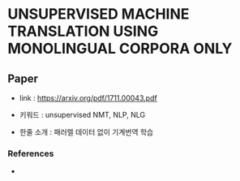 ﻿# UNSUPERVISED MACHINE TRANSLATION USING MONOLINGUAL CORPORA ONLY

## Paper

- link : https://arxiv.org/pdf/1711.00043.pdf

- 키워드 : unsupervised NMT, NLP, NLG

- 한줄 소개 : 패러렐 데이터 없이 기계번역 학습

### References

- 


